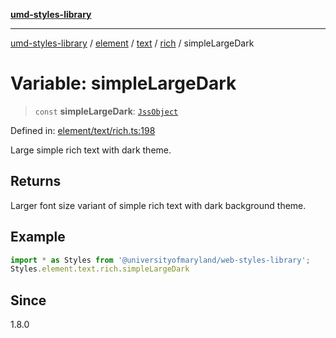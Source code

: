 [**umd-styles-library**](../../../../../../README.md)

***

[umd-styles-library](../../../../../../modules.md) / [element](../../../../../README.md) / [text](../../../README.md) / [rich](../README.md) / simpleLargeDark

# Variable: simpleLargeDark

> `const` **simpleLargeDark**: [`JssObject`](../../../../../../utilities/namespaces/transform/type-aliases/JssObject.md)

Defined in: [element/text/rich.ts:198](https://github.com/UMD-Digital/design-system/blob/8021d9898368f604bce452fe4dde6fae3a0578fd/packages/styles/source/element/text/rich.ts#L198)

Large simple rich text with dark theme.

## Returns

Larger font size variant of simple rich text with dark background theme.

## Example

```typescript
import * as Styles from '@universityofmaryland/web-styles-library';
Styles.element.text.rich.simpleLargeDark
```

## Since

1.8.0
